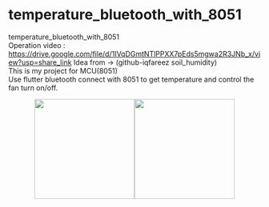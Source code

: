# temperature_bluetooth_with_8051
temperature_bluetooth_with_8051  
Operation video : https://drive.google.com/file/d/1IVqDGmtNTlPPXX7pEds5mgwa2R3JNb_x/view?usp=share_link
Idea from -> (github-iqfareez soil_humidity)   
This is my project for MCU(8051)  
Use flutter bluetooth connect with 8051 to get temperature and control the fan turn on/off.    
<div align="center">
   <img src="https://github.com/kerong2002/temperature_bluetooth_with_8051/blob/main/photo/disconnect.jpg" height=200 ><img src="https://github.com/kerong2002/temperature_bluetooth_with_8051/blob/main/photo/turn_on.jpg" height=200>
</div>
